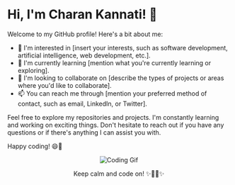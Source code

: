 # Hi, I'm Charan Kannati! 👋

Welcome to my GitHub profile! Here's a bit about me:

- 👀 I'm interested in [insert your interests, such as software development, artificial intelligence, web development, etc.].
- 🌱 I'm currently learning [mention what you're currently learning or exploring].
- 💞️ I'm looking to collaborate on [describe the types of projects or areas where you'd like to collaborate].
- 📫 You can reach me through [mention your preferred method of contact, such as email, LinkedIn, or Twitter].

<!---
charankannati/charankannati is a ✨ special ✨ repository because its `README.md` (this file) appears on your GitHub profile.
You can click the Preview link to take a look at your changes.
--->

Feel free to explore my repositories and projects. I'm constantly learning and working on exciting things. Don't hesitate to reach out if you have any questions or if there's anything I can assist you with.

Happy coding! 😄🚀

<!-- Animation Section -->

<p align="center">
  <img src="https://media.giphy.com/media/gx54V9WTRLlo6/giphy.gif" alt="Coding Gif" />
</p>

<p align="center">Keep calm and code on! ✨👨‍💻✨</p>
